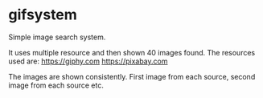 # gifsystem
Simple image search system.

It uses multiple resource and then shown 40 images found.
The resources used are:
https://giphy.com
https://pixabay.com

The images are shown consistently. 
First image from each source, second image from each source etc.